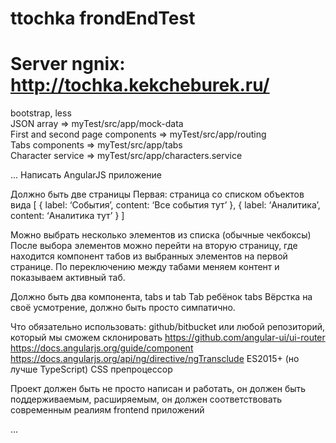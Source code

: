 # ttochka frondEndTest
# Server ngnix: http://tochka.kekcheburek.ru/

bootstrap, less  <br>
JSON array => myTest/src/app/mock-data  <br>
First and second page components => myTest/src/app/routing <br>
Tabs components => myTest/src/app/tabs <br>
Character service => myTest/src/app/characters.service <br>

...
Написать AngularJS приложение

Должно быть две страницы
Первая: страница со списком объектов вида
[
{
label: ‘События’, 
content: ‘Все события тут’
}, 
{
label: ‘Аналитика’, 
content: ‘Аналитика тут’
}
]

Можно выбрать несколько элементов из списка (обычные чекбоксы)
После выбора элементов можно перейти на вторую страницу, где находится компонент табов из выбранных элементов на первой странице. По переключению между табами меняем контент и показываем активный таб.

Должно быть два компонента, tabs и tab
Tab ребёнок tabs 
Вёрстка на своё усмотрение, должно быть просто симпатично.

Что обязательно использовать:
github/bitbucket или любой репозиторий, который мы сможем склонировать
https://github.com/angular-ui/ui-router
https://docs.angularjs.org/guide/component
https://docs.angularjs.org/api/ng/directive/ngTransclude
ES2015+ (но лучше TypeScript)
CSS препроцессор

Проект должен быть не просто написан и работать, он должен быть поддерживаемым, расширяемым, он должен соответствовать современным реалиям frontend приложений

...

